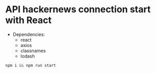# API hackernews connection start with  React

- Dependencies:
  - react
  - axios
  - classnames
  - lodash

```js
npm i && npm run start
```